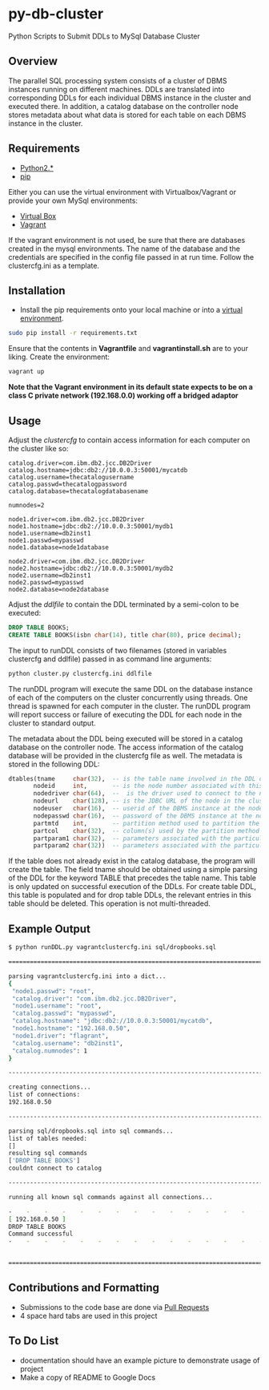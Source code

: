 # py-db-cluster
Python Scripts to Submit DDLs to MySql Database Cluster

## Overview

The parallel SQL processing system consists of a cluster of DBMS instances running on different machines.
DDLs are translated into corresponding DDLs for each individual DBMS instance in the cluster and executed there.
In addition, a catalog database on the controller node stores metadata about what data is stored for each table on each DBMS instance in the cluster.

## Requirements

- [Python2.\*](https://www.python.org/)
- [pip](https://pypi.python.org/pypi/pip)

Either you can use the virtual environment with Virtualbox/Vagrant or provide your own MySql environments:

- [Virtual Box](https://www.virtualbox.org/)
- [Vagrant](https://www.vagrantup.com/)

If the vagrant environment is not used, be sure that there are databases created in the mysql environments.
The name of the database and the credentials are specified in the config file passed in at run time.
Follow the clustercfg.ini as a template.

## Installation

- Install the pip requirements onto your local machine or into a [virtual environment](http://docs.python-guide.org/en/latest/dev/virtualenvs/).

```bash
sudo pip install -r requirements.txt
```

Ensure that the contents in **Vagrantfile** and **vagrantinstall.sh** are to your liking.
Create the environment:

```bash
vagrant up
```

**Note that the Vagrant environment in its default state expects to be on a class C private network (192.168.0.0) working off a bridged adaptor**

## Usage

Adjust the *clustercfg* to contain access information for each computer on the cluster like so:

```
catalog.driver=com.ibm.db2.jcc.DB2Driver
catalog.hostname=jdbc:db2://10.0.0.3:50001/mycatdb
catalog.username=thecatalogusername
catalog.passwd=thecatalogpassword
catalog.database=thecatalogdatabasename

numnodes=2

node1.driver=com.ibm.db2.jcc.DB2Driver
node1.hostname=jdbc:db2://10.0.0.3:50001/mydb1
node1.username=db2inst1
node1.passwd=mypasswd
node1.database=node1database

node2.driver=com.ibm.db2.jcc.DB2Driver
node2.hostname=jdbc:db2://10.0.0.3:50001/mydb2
node2.username=db2inst1
node2.passwd=mypasswd
node2.database=node2database
```

Adjust the *ddlfile* to contain the DDL terminated by a semi-colon to be executed:

```sql
DROP TABLE BOOKS;
CREATE TABLE BOOKS(isbn char(14), title char(80), price decimal);
```

The input to runDDL consists of two filenames (stored in variables clustercfg and ddlfile) passed in as command line arguments:

```bash
python cluster.py clustercfg.ini ddlfile
```

The runDDL program will execute the same DDL on the database instance of each of the computers on the cluster concurrently using threads.
One thread is spawned for each computer in the cluster.
The runDDL program will report success or failure of executing the DDL for each node in the cluster to standard output.

The metadata about the DDL being executed will be stored in a catalog database on the controller node. The access information of the catalog database will be provided in the clustercfg file as well. The metadata is stored in the following DDL:

```sql
dtables(tname     char(32),  -- is the table name involved in the DDL operation.
	   nodeid     int,       -- is the node number associated with this node.
	   nodedriver char(64),  --  is the driver used to connect to the node in the cluster for this entry
	   nodeurl    char(128), -- is the JDBC URL of the node in the cluster for this entry
	   nodeuser   char(16),  -- userid of the DBMS instance at the node in the cluster for this entry
	   nodepasswd char(16),  -- password of the DBMS instance at the node in the cluster for this entry
	   partmtd    int,       -- partition method used to partition the data in the table
	   partcol    char(32),  -- column(s) used by the partition method to partition the data in the table
	   partparam1 char(32),  -- parameters associated with the particular partition method
	   partparam2 char(32))  -- parameters associated with the particular partition method
```

If the table does not already exist in the catalog database, the program will create the table.
The field tname should be obtained using a simple parsing of the DDL for the keyword TABLE that precedes the table name.
This table is only updated on successful execution of the DDLs.
For create table DDL, this table is populated and for drop table DDLs, the relevant entries in this table should be deleted.
This operation is not multi-threaded.

## Example Output

```bash
$ python runDDL.py vagrantclustercfg.ini sql/dropbooks.sql

================================================================================

parsing vagrantclustercfg.ini into a dict...
{
 "node1.passwd": "root",
 "catalog.driver": "com.ibm.db2.jcc.DB2Driver",
 "node1.username": "root",
 "catalog.passwd": "mypasswd",
 "catalog.hostname": "jdbc:db2://10.0.0.3:50001/mycatdb",
 "node1.hostname": "192.168.0.50",
 "node1.driver": "flagrant",
 "catalog.username": "db2inst1",
 "catalog.numnodes": 1
}

--------------------------------------------------------------------------------

creating connections...
list of connections:
192.168.0.50

--------------------------------------------------------------------------------

parsing sql/dropbooks.sql into sql commands...
list of tables needed:
[]
resulting sql commands
['DROP TABLE BOOKS']
couldnt connect to catalog

--------------------------------------------------------------------------------

running all known sql commands against all connections...

-    -    -    -    -    -    -    -    -    -    -    -    -    -    -    -    
[ 192.168.0.50 ]
DROP TABLE BOOKS
Command successful
-    -    -    -    -    -    -    -    -    -    -    -    -    -    -    -    


================================================================================

```

## Contributions and Formatting

- Submissions to the code base are done via [Pull Requests](https://help.github.com/articles/about-pull-requests/)
- 4 space hard tabs are used in this project

## To Do List

- documentation should have an example picture to demonstrate usage of project
- Make a copy of README to Google Docs
